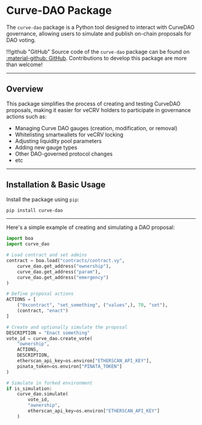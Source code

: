 <h1>Curve-DAO Package</h1>

The `curve-dao` package is a Python tool designed to interact with CurveDAO governance, allowing users to simulate and publish on-chain proposals for DAO voting.

!!!github "GitHub"
    Source code of the `curve-dao` package can be found on [:material-github: GitHub](https://github.com/bout3fiddy/curve-dao). Contributions to develop this package are more than welcome!

---

## Overview

This package simplifies the process of creating and testing CurveDAO proposals, making it easier for veCRV holders to participate in governance actions such as:

- Managing Curve DAO gauges (creation, modification, or removal)
- Whitelisting smartwallets for veCRV locking
- Adjusting liquidity pool parameters
- Adding new gauge types
- Other DAO-governed protocol changes
- etc

---

## Installation & Basic Usage

Install the package using `pip`:

```bash
pip install curve-dao
```

---

Here's a simple example of creating and simulating a DAO proposal:

```python
import boa
import curve_dao

# Load contract and set admins
contract = boa.load("contracts/contract.vy",
    curve_dao.get_address("ownership"), 
    curve_dao.get_address("param"), 
    curve_dao.get_address("emergency")
)

# Define proposal actions
ACTIONS = [
    ("0xcontract", "set_something", ("values",), 70, "set"),
    (contract, "enact")
]

# Create and optionally simulate the proposal
DESCRIPTION = "Enact something"
vote_id = curve_dao.create_vote(
    "ownership", 
    ACTIONS, 
    DESCRIPTION,
    etherscan_api_key=os.environ["ETHERSCAN_API_KEY"],
    pinata_token=os.environ["PINATA_TOKEN"]
)

# Simulate in forked environment
if is_simulation:
    curve_dao.simulate(
        vote_id, 
        "ownership", 
        etherscan_api_key=os.environ["ETHERSCAN_API_KEY"]
    )
```
